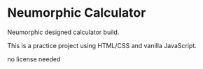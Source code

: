 # Neumorphic Calculator

Neumorphic designed calculator build.

This is a practice project using HTML/CSS and vanilla JavaScript.

no license needed 
